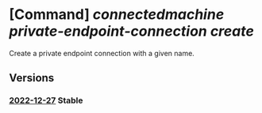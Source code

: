# [Command] _connectedmachine private-endpoint-connection create_

Create a private endpoint connection with a given name.

## Versions

### [2022-12-27](/Resources/mgmt-plane/L3N1YnNjcmlwdGlvbnMve30vcmVzb3VyY2Vncm91cHMve30vcHJvdmlkZXJzL21pY3Jvc29mdC5oeWJyaWRjb21wdXRlL3ByaXZhdGVsaW5rc2NvcGVzL3t9L3ByaXZhdGVlbmRwb2ludGNvbm5lY3Rpb25zL3t9/2022-12-27.xml) **Stable**

<!-- mgmt-plane /subscriptions/{}/resourcegroups/{}/providers/microsoft.hybridcompute/privatelinkscopes/{}/privateendpointconnections/{} 2022-12-27 -->
